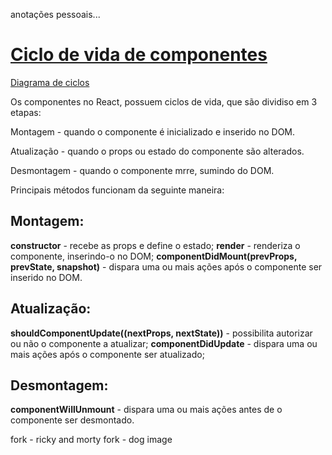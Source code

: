 anotações pessoais...

# [Ciclo de vida de componentes](https://pt-br.reactjs.org/docs/react-component.html#commonly-used-lifecycle-methods)

[Diagrama de ciclos](https://projects.wojtekmaj.pl/react-lifecycle-methods-diagram/)

Os componentes no React, possuem ciclos de vida, que são dividiso em 3 etapas:

Montagem - quando o componente é inicializado e inserido no DOM.

Atualização - quando o props ou estado do componente são alterados.

Desmontagem - quando o componente mrre, sumindo do DOM.

Principais métodos funcionam da seguinte maneira:

## Montagem:

**constructor** - recebe as props e define o estado;
**render** - renderiza o componente, inserindo-o no DOM;
**componentDidMount(prevProps, prevState, snapshot)** - dispara uma ou mais ações após o componente ser inserido no DOM.

## Atualização:

**shouldComponentUpdate((nextProps, nextState))** - possibilita autorizar ou não o componente a atualizar;
**componentDidUpdate** - dispara uma ou mais ações após o componente ser atualizado;

## Desmontagem:

**componentWillUnmount** - dispara uma ou mais ações antes de o componente ser desmontado.

fork - ricky and morty
fork - dog image
